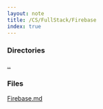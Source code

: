 ```yaml
---
layout: note
title: /CS/FullStack/Firebase
index: true
---
```


  <h3>Directories</h3>
  
  <a href='/notes/CS/FullStack.html'>..</a>
  


  <h3>Files</h3>
  
  <a href='/notes/CS/FullStack/Firebase/Firebase.html'>Firebase.md</a>
  

